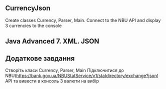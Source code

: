 ## CurrencyJson
Create classes Currency, Parser, Main. Connect to the NBU API and display 3 currencies to the console
## Java Advanced 7. XML. JSON
## Додаткове завдання
Створіть класи Currency, Parser, Main
Підключитися до NBU(https://bank.gov.ua/NBUStatService/v1/statdirectory/exchange?json) API та вивести в консоль 3 валюти на вибір
